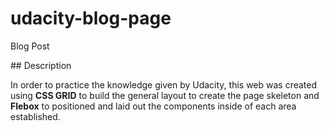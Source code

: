 # udacity-blog-page

Blog Post

## Description

In order to practice the knowledge given by Udacity, this web was created using **CSS GRID** to build the general layout to create the page skeleton and **Flebox** to positioned and laid out the components inside of each area established.